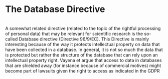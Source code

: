 # The Database Directive

</br>
A somewhat related directive (related to the topic of the rightful processing of personal data) that may be relevant for scientific research  is the so-called Database directive (Directive 96/9/EC). This Directive is mainly interesting because of the way it protects intellectual property on data that have been collected in a database.  In general, it is not so much the data that is protected but rather the structure of the database that can rely upon an intellectual property right. Vayena et argue that access to data in databases that are shielded away (for instance because of commercial motives) might become part of lawsuits given the right to access as indicated in the GDPR
